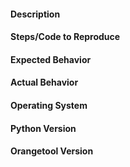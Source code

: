 #### Description

#### Steps/Code to Reproduce

#### Expected Behavior

#### Actual Behavior

#### Operating System

#### Python Version

#### Orangetool Version
